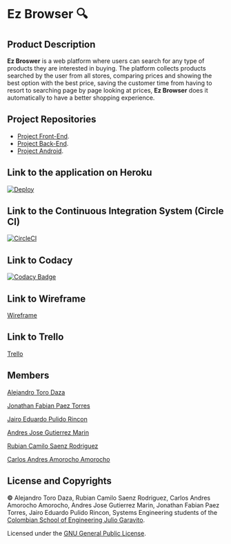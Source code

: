 # Ez Browser 🔍

## Product Description

**Ez Broswer** is a web platform where users can search for any type of products they are interested in buying. The platform collects products searched by the user from all stores, comparing prices and showing the best option with the best price, saving the customer time from having to resort to searching page by page looking at prices, **Ez Browser** does it automatically to have a better shopping experience.

## Project Repositories

* [Project Front-End](https://github.com/2021-2-PROYIETI-EZPZ/Front-End).
* [Project Back-End](https://github.com/2021-2-PROYIETI-EZPZ/Back-End).
* [Project Android](https://github.com/2021-2-PROYIETI-EZPZ/Android).

## Link to the application on Heroku

[![Deploy](https://www.herokucdn.com/deploy/button.svg)](https://project.herokuapp.com/)

## Link to the Continuous Integration System (Circle CI)

[![CircleCI](https://circleci.com/gh/circleci/circleci-docs.svg?style=svg)](https://app.circleci.com/pipelines/github/2021-2-PROYIETI-EZPZ/Project)

## Link to Codacy

[![Codacy Badge](https://app.codacy.com/project/badge/Grade/5d0d10d1d53346b88e97ef3a1af4a76c)](https://www.codacy.com/gh/2021-2-PROYIETI-EZPZ/Project/dashboard?utm_source=github.com&amp;utm_medium=referral&amp;utm_content=2021-2-PROYIETI-EZPZ/Project&amp;utm_campaign=Badge_Grade)

## Link to Wireframe

[Wireframe](https://wireframepro.mockflow.com/view/McxjV64IGmb#/page/c6ac83061cea49078f6b264635a1b8b1)

## Link to Trello

[Trello](https://trello.com/b/P9ID0gwm/proyecto-final-eci)

## Members
[Alejandro Toro Daza](https://github.com/Skullzo)

[Jonathan Fabian Paez Torres](https://github.com/jfpazto)

[Jairo Eduardo Pulido Rincon](https://github.com/Killersys)

[Andres Jose Gutierrez Marin](https://github.com/JoseGutierrezMairn)

[Rubian Camilo Saenz Rodriguez](https://github.com/camilosaenz)

[Carlos Andres Amorocho Amorocho](https://github.com/Carlos96999)

## License and Copyrights
**©** Alejandro Toro Daza, Rubian Camilo Saenz Rodriguez, Carlos Andres Amorocho Amorocho, Andres Jose Gutierrez Marin, Jonathan Fabian Paez Torres, Jairo Eduardo Pulido Rincon, Systems Engineering students of the [Colombian School of Engineering Julio Garavito](https://www.escuelaing.edu.co/es/).
      
Licensed under the [GNU General Public License](https://github.com/2021-2-PROYIETI-EZPZ/Project/blob/main/LICENSE).
